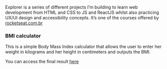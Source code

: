 Explorer is a series of different projects I’m building to learn web development from HTML and CSS to JS and ReactJS whilst also practicing UX/UI design and accessibility concepts.
It’s one of the courses offered by [rocketseat.com.br](https://rocketseat.com.br)

### BMI calculator

This is a simple Body Mass Index calculator that allows the user to enter her weight in kilograms and her height in centimeters and outputs the BMI.

You can access the final result [here](dadaniela.github.io/bmi-calculator)